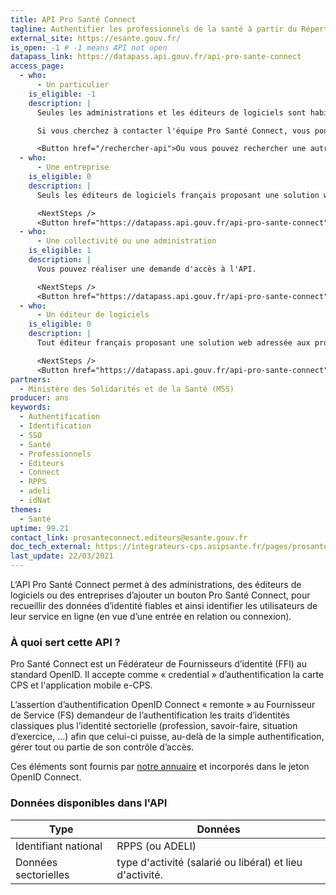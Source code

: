 ```yaml
---
title: API Pro Santé Connect
tagline: Authentifier les professionnels de la santé à partir du Répertoire Partagé des Professionnels de Santé (RPPS)
external_site: https://esante.gouv.fr/
is_open: -1 # -1 means API not open
datapass_link: https://datapass.api.gouv.fr/api-pro-sante-connect
access_page: 
  - who:
      - Un particulier
    is_eligible: -1
    description: |
      Seules les administrations et les éditeurs de logiciels sont habilitées à utiliser l'API Pro Santé Connect ou intégrer le bouton Pro Santé Connect.

      Si vous cherchez à contacter l'équipe Pro Santé Connect, vous pouvez [contacter l'Agence Numérique en Santé](mailto:prosanteconnect.editeurs@esante.gouv.fr)

      <Button href="/rechercher-api">Ou vous pouvez rechercher une autre API</Button>
  - who:
      - Une entreprise
    is_eligible: 0
    description: |
      Seuls les éditeurs de logiciels français proposant une solution web adressée aux professionnels de santé peuvent demander à se raccorder à Pro Santé Connect.

      <NextSteps />
      <Button href="https://datapass.api.gouv.fr/api-pro-sante-connect">Remplir une demande</Button>
  - who:
      - Une collectivité ou une administration
    is_eligible: 1
    description: |
      Vous pouvez réaliser une demande d'accès à l'API.

      <NextSteps />
      <Button href="https://datapass.api.gouv.fr/api-pro-sante-connect">Remplir une demande</Button>
  - who:
      - Un éditeur de logiciels
    is_eligible: 0
    description: |
      Tout éditeur français proposant une solution web adressée aux professionnels de santé et qui souhaite pouvoir authentifier des professionnels de santé peut demander à se raccorder à Pro Santé Connect.

      <NextSteps />
      <Button href="https://datapass.api.gouv.fr/api-pro-sante-connect">Remplir une demande</Button>
partners:
  - Ministère des Solidarités et de la Santé (MSS)
producer: ans
keywords:
  - Authentification
  - Identification
  - SSO
  - Santé
  - Professionnels
  - Editeurs
  - Connect
  - RPPS
  - adeli
  - idNat
themes:
  - Santé
uptime: 99.21
contact_link: prosanteconnect.editeurs@esante.gouv.fr
doc_tech_external: https://integrateurs-cps.asipsante.fr/pages/prosanteconnect/documentation-fs
last_update: 22/03/2021
---
```


L‘API Pro Santé Connect permet à des administrations, des éditeurs de logiciels ou des entreprises d’ajouter un bouton Pro Santé Connect, pour recueillir des données d’identité fiables et ainsi identifier les utilisateurs de leur service en ligne (en vue d’une entrée en relation ou connexion).

### À quoi sert cette API ?

Pro Santé Connect est un Fédérateur de Fournisseurs d’identité (FFI) au standard OpenID. Il accepte comme « credential » d’authentification la carte CPS et l'application mobile e-CPS.

L’assertion d’authentification OpenID Connect « remonte » au Fournisseur de Service (FS) demandeur de l’authentification les traits d’identités classiques plus l’identité sectorielle (profession, savoir-faire, situation d’exercice, …) afin que celui-ci puisse, au-delà de la simple authentification, gérer tout ou partie de son contrôle d’accès.

Ces éléments sont fournis par [notre annuaire](https://annuaire.sante.fr) et incorporés dans le jeton OpenID Connect.

### Données disponibles dans l'API

| Type                       | Données                                                  |
| -------------------------- | -------------------------------------------------------- |
| Identifiant national       | RPPS (ou ADELI)                                          |
| Données sectorielles       | type d'activité (salarié ou libéral) et lieu d'activité. |

